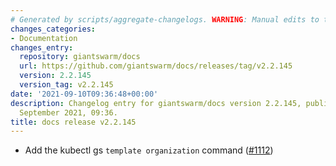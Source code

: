 ```yaml
---
# Generated by scripts/aggregate-changelogs. WARNING: Manual edits to this files will be overwritten.
changes_categories:
- Documentation
changes_entry:
  repository: giantswarm/docs
  url: https://github.com/giantswarm/docs/releases/tag/v2.2.145
  version: 2.2.145
  version_tag: v2.2.145
date: '2021-09-10T09:36:48+00:00'
description: Changelog entry for giantswarm/docs version 2.2.145, published on 10
  September 2021, 09:36.
title: docs release v2.2.145
---
```


- Add the kubectl gs `template organization` command ([#1112](https://github.com/giantswarm/docs/pull/1112))
